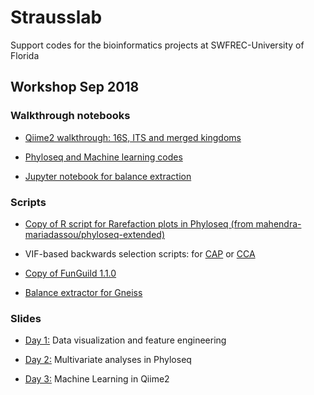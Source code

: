 # Strausslab
Support codes for the bioinformatics projects at SWFREC-University of Florida

## Workshop Sep 2018
### Walkthrough notebooks
* [Qiime2 walkthrough: 16S, ITS and merged kingdoms](https://andreanuzzo.github.io/Strausslab/Qiime2_walkthrough.nb.html)

* [Phyloseq and Machine learning codes](https://andreanuzzo.github.io/Strausslab/Workshop.html)

* [Jupyter notebook for balance extraction](https://nbviewer.jupyter.org/urls/andreanuzzo.github.io/Strausslab/Gneiss_elab.ipynb)

### Scripts
* [Copy of R script for Rarefaction plots in Phyloseq (from mahendra-mariadassou/phyloseq-extended)](https://andreanuzzo.github.io/Strausslab/richness.R)

* VIF-based backwards selection scripts: for [CAP](https://andreanuzzo.github.io/Strausslab/vif.cap.bw_sel.R) or [CCA](https://andreanuzzo.github.io/Strausslab/vif.cca.bw_sel.R)

* [Copy of FunGuild 1.1.0](https://andreanuzzo.github.io/Strausslab/Funguild.py)

* [Balance extractor for Gneiss](https://andreanuzzo.github.io/Strausslab/Balance_extractor.py)

### Slides
- [Day 1:](https://andreanuzzo.github.io/Strausslab/Workshop_day1.pdf) Data visualization and feature engineering

- [Day 2:](https://andreanuzzo.github.io/Strausslab/Workshop_day2.pdf) Multivariate analyses in Phyloseq

- [Day 3:](https://andreanuzzo.github.io/Strausslab/Workshop_day3.pdf) Machine Learning in Qiime2
